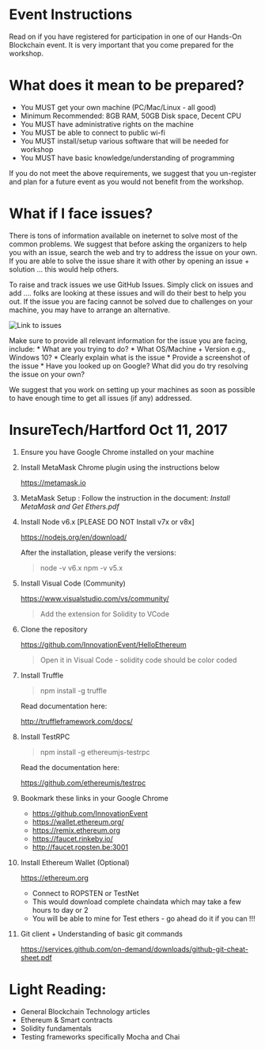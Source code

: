 # Event Instructions
Read on if you have registered for participation in one of our Hands-On Blockchain event. It is very important that you come prepared for the workshop. 

# What does it mean to be prepared?
* You MUST get your own machine (PC/Mac/Linux - all good)
* Minimum Recommended: 8GB RAM, 50GB Disk space, Decent CPU
* You MUST have administrative rights on the machine
* You MUST be able to connect to public wi-fi 
* You MUST install/setup various software that will be needed for workshop
* You MUST have basic knowledge/understanding of programming

If you do not meet the above requirements, we suggest that you un-register and plan for a future event as you would not benefit from the workshop.

# What if I face issues?

There is tons of information available on ineternet to solve most of the common problems. We suggest that before asking the organizers to help you with an issue, search the web and try to address the issue on your own. If you are able to solve the issue share it with other by opening an issue + solution ... this would help others.

To raise and track issues we use GitHub Issues. Simply click on issues and add .... folks are looking at these issues and will do their best to help you out. If the issue you are facing cannot be solved due to challenges on your machine, you may have to arrange an alternative.

![Link to issues](https://user-images.githubusercontent.com/32396416/31078861-c79319c2-a751-11e7-921b-dd79c3669e4d.png)

Make sure to provide all relevant information for the issue you are facing, include:
    * What are you trying to do?
    * What OS/Machine + Version e.g., Windows 10?
    * Clearly explain what is the issue
    * Provide a screenshot of the issue
    * Have you looked up on Google? What did you do try resolving the issue on your own?

We suggest that you work on setting up your machines as soon as possible to have enough time to get all issues (if any) addressed.

# InsureTech/Hartford  Oct 11, 2017

1. Ensure you have Google Chrome installed on your machine

2. Install MetaMask Chrome plugin using the instructions below

    https://metamask.io
    
3. MetaMask Setup : Follow the instruction in the document:  *Install MetaMask and Get Ethers.pdf*
    
3. Install Node v6.x  [PLEASE DO NOT Install v7x or v8x]

    https://nodejs.org/en/download/
    
    After the installation, please verify the versions:
    > node -v        v6.x
    > npm  -v        v5.x

4. Install Visual Code (Community)

   https://www.visualstudio.com/vs/community/
   
   > Add the extension for Solidity to VCode
   
5. Clone the repository

   https://github.com/InnovationEvent/HelloEthereum
   
   > Open it in Visual Code - solidity code should be color coded

6. Install Truffle

   > npm install -g truffle
   
   Read documentation here:
   
   http://truffleframework.com/docs/
   

7. Install TestRPC

   > npm install -g ethereumjs-testrpc
   
   Read the documentation here:
   
   https://github.com/ethereumjs/testrpc

8. Bookmark these links in your Google Chrome

    * https://github.com/InnovationEvent
    * https://wallet.ethereum.org/
    * https://remix.ethereum.org
    * https://faucet.rinkeby.io/
    * http://faucet.ropsten.be:3001
  

9. Install Ethereum Wallet (Optional)
   
   https://ethereum.org
   
   * Connect to ROPSTEN or TestNet
   * This would download complete chaindata which may take a few hours to day or 2
   * You will be able to mine for Test ethers - go ahead do it if you can !!!

10. Git client + Understanding of basic git commands
  
    https://services.github.com/on-demand/downloads/github-git-cheat-sheet.pdf
    

Light Reading:
==============
* General Blockchain Technology articles
* Ethereum & Smart contracts
* Solidity fundamentals
* Testing frameworks specifically Mocha and Chai
